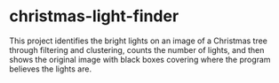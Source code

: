 # christmas-light-finder
This project identifies the bright lights on an image of a Christmas tree through filtering and clustering, counts the number of lights, and then shows the original image with black boxes covering where the program believes the lights are.
